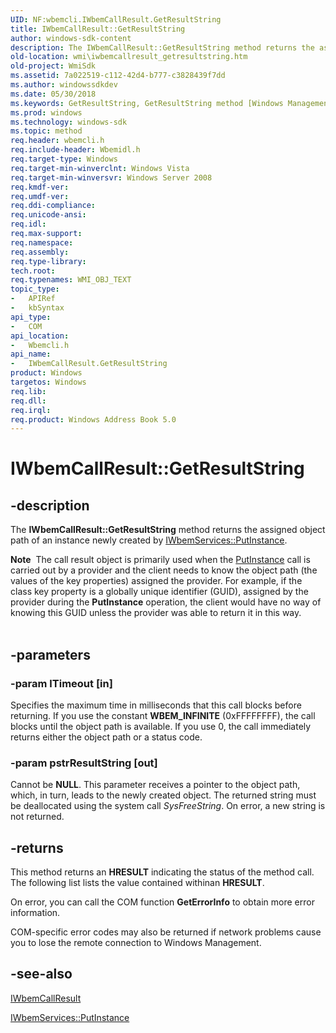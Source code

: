 ```yaml
---
UID: NF:wbemcli.IWbemCallResult.GetResultString
title: IWbemCallResult::GetResultString
author: windows-sdk-content
description: The IWbemCallResult::GetResultString method returns the assigned object path of an instance newly created by IWbemServices::PutInstance.
old-location: wmi\iwbemcallresult_getresultstring.htm
old-project: WmiSdk
ms.assetid: 7a022519-c112-42d4-b777-c3828439f7dd
ms.author: windowssdkdev
ms.date: 05/30/2018
ms.keywords: GetResultString, GetResultString method [Windows Management Instrumentation], GetResultString method [Windows Management Instrumentation],IWbemCallResult interface, IWbemCallResult interface [Windows Management Instrumentation],GetResultString method, IWbemCallResult.GetResultString, IWbemCallResult::GetResultString, _hmm_iwbemcallresult_getresultstring, wbemcli/IWbemCallResult::GetResultString, wmi.iwbemcallresult_getresultstring
ms.prod: windows
ms.technology: windows-sdk
ms.topic: method
req.header: wbemcli.h
req.include-header: Wbemidl.h
req.target-type: Windows
req.target-min-winverclnt: Windows Vista
req.target-min-winversvr: Windows Server 2008
req.kmdf-ver: 
req.umdf-ver: 
req.ddi-compliance: 
req.unicode-ansi: 
req.idl: 
req.max-support: 
req.namespace: 
req.assembly: 
req.type-library: 
tech.root: 
req.typenames: WMI_OBJ_TEXT
topic_type:
-	APIRef
-	kbSyntax
api_type:
-	COM
api_location:
-	Wbemcli.h
api_name:
-	IWbemCallResult.GetResultString
product: Windows
targetos: Windows
req.lib: 
req.dll: 
req.irql: 
req.product: Windows Address Book 5.0
---
```


# IWbemCallResult::GetResultString


## -description


The 
<b>IWbemCallResult::GetResultString</b> method returns the assigned object path of an instance newly created by 
<a href="https://msdn.microsoft.com/1e07b328-40f7-4e14-bf53-9a5cebfc23f6">IWbemServices::PutInstance</a>.
<div class="alert"><b>Note</b>  The call result object is primarily used when the 
<a href="https://msdn.microsoft.com/1e07b328-40f7-4e14-bf53-9a5cebfc23f6">PutInstance</a> call is carried out by a provider and the client needs to know the object path (the values of the key properties) assigned the provider. For example, if the class key property is a globally unique identifier (GUID), assigned by the provider during the 
<b>PutInstance</b> operation, the client would have no way of knowing this GUID unless the provider was able to return it in this way.</div><div> </div>

## -parameters




### -param lTimeout [in]

Specifies the maximum time in milliseconds that this call blocks before returning. If you use the constant <b>WBEM_INFINITE</b> (0xFFFFFFFF), the call blocks until the object path is available. If you use 0, the call immediately returns either the object path or a status code.


### -param pstrResultString [out]

Cannot be <b>NULL</b>. This parameter receives a pointer to the object path, which, in turn, leads to the newly created object. The returned string must be deallocated using the system call <i>SysFreeString</i>. On error, a new string is not returned.


## -returns



This method returns an <b>HRESULT</b> indicating the status of the method call. The following list lists the value contained withinan <b>HRESULT</b>.

On error, you can call the COM function <b>GetErrorInfo</b> to obtain more error information.

COM-specific error codes may also be returned if network problems cause you to lose the remote connection to Windows Management.




## -see-also




<a href="https://msdn.microsoft.com/f0aa0233-3b9b-4757-bfdc-26d9fd556ce9">IWbemCallResult</a>



<a href="https://msdn.microsoft.com/1e07b328-40f7-4e14-bf53-9a5cebfc23f6">IWbemServices::PutInstance</a>
 

 

